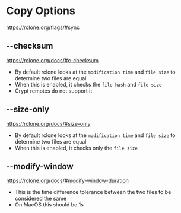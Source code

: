 # Copy Options

<https://rclone.org/flags/#sync>

## --checksum

<https://rclone.org/docs/#c-checksum>

- By default rclone looks at the `modification time` and `file size` to determine two files are equal
- When this is enabled, it checks the `file hash` and `file size`
- Crypt remotes do not support it

## --size-only

<https://rclone.org/docs/#size-only>

- By default rclone looks at the `modification time` and `file size` to determine two files are equal
- When this is enabled, it checks only the `file size`

## --modify-window

<https://rclone.org/docs/#modify-window-duration>

- This is the time difference tolerance between the two files to be considered the same
- On MacOS this should be 1s
